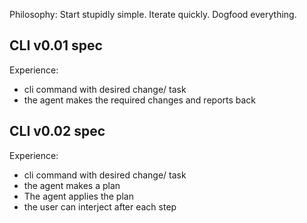 Philosophy: Start stupidly simple. Iterate quickly. Dogfood everything.

## CLI v0.01 spec

Experience:
- cli command with desired change/ task
- the agent makes the required changes and reports back


## CLI v0.02 spec

Experience:
- cli command with desired change/ task
- the agent makes a plan
- The agent applies the plan
- the user can interject after each step
